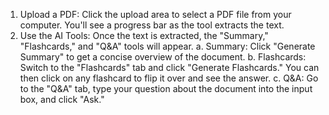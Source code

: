 1. Upload a PDF: Click the upload area to select a PDF file from your computer. You'll see a progress bar as the tool extracts the text.
2. Use the AI Tools: Once the text is extracted, the "Summary," "Flashcards," and "Q&A" tools will appear.
    a. Summary: Click "Generate Summary" to get a concise overview of the document.
    b. Flashcards: Switch to the "Flashcards" tab and click "Generate Flashcards." You can then click on any flashcard to flip it over and see the answer.
    c. Q&A: Go to the "Q&A" tab, type your question about the document into the input box, and click "Ask."
